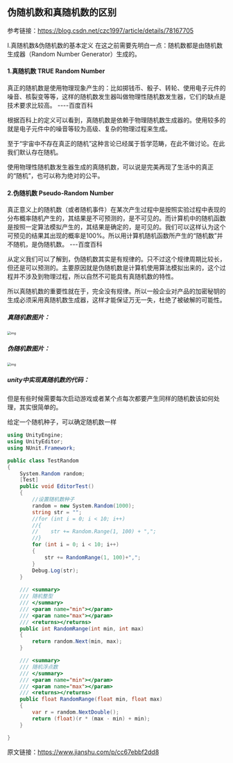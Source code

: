 ## 伪随机数和真随机数的区别

参考链接：https://blog.csdn.net/czc1997/article/details/78167705

I.真随机数&伪随机数的基本定义
在这之前需要先明白一点：随机数都是由随机数生成器（Random Number Generator）生成的。

#### 1.真随机数 TRUE Random Number

真正的随机数是使用物理现象产生的：比如掷钱币、骰子、转轮、使用电子元件的噪音、核裂变等等，这样的随机数发生器叫做物理性随机数发生器，它们的缺点是技术要求比较高。       ----百度百科

根据百科上的定义可以看到，真随机数是依赖于物理随机数生成器的。使用较多的就是电子元件中的噪音等较为高级、复杂的物理过程来生成。

至于“宇宙中不存在真正的随机”这种言论已经属于哲学范畴，在此不做讨论。在此我们默认存在随机。

使用物理性随机数发生器生成的真随机数，可以说是完美再现了生活中的真正的“随机”，也可以称为绝对的公平。

#### 2.伪随机数 Pseudo-Random Number

真正意义上的随机数（或者随机事件）在某次产生过程中是按照实验过程中表现的分布概率随机产生的，其结果是不可预测的，是不可见的。而计算机中的随机函数是按照一定算法模拟产生的，其结果是确定的，是可见的。我们可以这样认为这个可预见的结果其出现的概率是100%。所以用计算机随机函数所产生的“随机数”并不随机，是伪随机数。                                                                                  ---百度百科

从定义我们可以了解到，伪随机数其实是有规律的。只不过这个规律周期比较长，但还是可以预测的。主要原因就是伪随机数是计算机使用算法模拟出来的，这个过程并不涉及到物理过程，所以自然不可能具有真随机数的特性。

所以真随机数的重要性就在于，完全没有规律。所以一般企业对产品的加密秘钥的生成必须采用真随机数生成器，这样才能保证万无一失，杜绝了被破解的可能性。

##### 真随机数图片：

<img src="https://img-blog.csdn.net/20171008233242952?watermark/2/text/aHR0cDovL2Jsb2cuY3Nkbi5uZXQvY3pjMTk5Nw==/font/5a6L5L2T/fontsize/400/fill/I0JBQkFCMA==/dissolve/70/gravity/Center" alt="img" style="zoom:50%;" />



##### 伪随机数图片：

<img src="https://img-blog.csdn.net/20171008233250832?watermark/2/text/aHR0cDovL2Jsb2cuY3Nkbi5uZXQvY3pjMTk5Nw==/font/5a6L5L2T/fontsize/400/fill/I0JBQkFCMA==/dissolve/70/gravity/Center" alt="img" style="zoom:50%;" />



##### unity中实现真随机数的代码：

但是有些时候需要每次启动游戏或者某个点每次都要产生同样的随机数该如何处理，其实很简单的。

给定一个随机种子，可以确定随机数一样

```c#
using UnityEngine;
using UnityEditor;
using NUnit.Framework;

public class TestRandom
{
    System.Random random;
    [Test]
    public void EditorTest()
    {
        //设置随机数种子
        random = new System.Random(1000);
        string str = "";
        //for (int i = 0; i < 10; i++)
        //{
        //    str += Random.Range(1, 100) + ",";
        //}
        for (int i = 0; i < 10; i++)
        {
            str += RandomRange(1, 100)+",";
        }
        Debug.Log(str);
    }
    
    /// <summary>
    /// 随机整型
    /// </summary>
    /// <param name="min"></param>
    /// <param name="max"></param>
    /// <returns></returns>
    public int RandomRange(int min, int max)
    {
        return random.Next(min, max);
    }

    /// <summary>
    /// 随机浮点数
    /// </summary>
    /// <param name="min"></param>
    /// <param name="max"></param>
    /// <returns></returns>
    public float RandomRange(float min, float max)
    {
        var r = random.NextDouble();
        return (float)(r * (max - min) + min);
    }

}
```

原文链接：https://www.jianshu.com/p/cc67ebbf2dd8